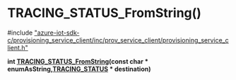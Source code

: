 # TRACING_STATUS_FromString()

\#include ["azure-iot-sdk-c/provisioning_service_client/inc/prov_service_client/provisioning_service_client.h"](../iot-c-ref-provisioning-service-client-h.md)  

**int [TRACING_STATUS_FromString](#provisioning__service__client_8h_1a3de3068abee580adf23193012c5c7c64)(const char * enumAsString,[TRACING_STATUS](#provisioning__service__client_8h_1a2b15150eb7be335527502632b5692150) * destination)**


